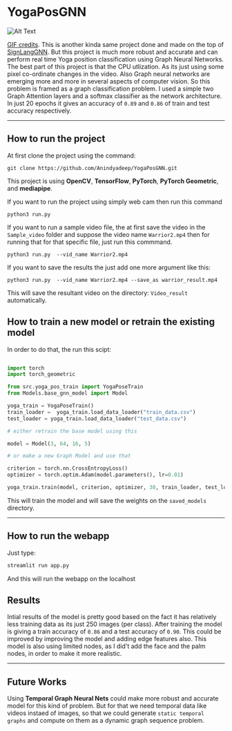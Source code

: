 # **YogaPosGNN**

![Alt Text](Images/warrior-result_2IogI1xJ.gif)

[GIF credits](https://www.youtube.com/watch?v=k4qaVoAbeHM&ab_channel=Howcast). This is another kinda same project done and made on the top of [SignLangGNN](https://github.com/Anindyadeep/SignLangGNN). But this project is much more robust and accurate and can perform real time Yoga position classification using Graph Neural Networks. The best part of this project is that the CPU utlization. As its just using some pixel co-ordinate changes in the video. Also Graph neural networks are emerging more and more in several aspects of computer vision. So this problem is framed as a graph classification problem. I used a simple two Graph Attention layers and a softmax classifier as the network architecture. In just 20 epochs it gives an accuracy of `0.89` and `0.86` of train and test accuracy respectively. 

----

## **How to run the project**

At first clone the project using the command:
```
git clone https://github.com/Anindyadeep/YogaPosGNN.git
```

This project is using **OpenCV**, **TensorFlow**, **PyTorch**, **PyTorch Geometric**, and **mediapipe**.

If you want to run the project using simply web cam then run this command
```
python3 run.py
```

If you want to run a sample video file, the at first save the video in the `Sample_video` folder and suppose the video name `Warrior2.mp4` then for running that for that specific file, just run this commmand.

```
python3 run.py  --vid_name Warrior2.mp4
```

If you want to save the results the just add one more argument like this:

```
python3 run.py  --vid_name Warrior2.mp4 --save_as warrior_result.mp4
```
This will save the resultant video on the directory: `Video_result` automatically.

## **How to train a new model or retrain the existing model**

In order to do that, the run this scipt:
```py

import torch
import torch_geometric 

from src.yoga_pos_train import YogaPoseTrain
from Models.base_gnn_model import Model 

yoga_train = YogaPoseTrain()
train_loader =  yoga_train.load_data_loader("train_data.csv")
test_loader = yoga_train.load_data_loader("test_data.csv")

# either retrain the base model using this

model = Model(3, 64, 16, 5)

# or make a new Graph Model and use that

criterion = torch.nn.CrossEntropyLoss()
optimizer = torch.optim.Adam(model.parameters(), lr=0.01)

yoga_train.train(model, criterion, optimizer, 30, train_loader, test_loader)
```

This will train the model and will save the weights on the `saved_models` directory. 

---

## **How to run the webapp**

Just type:
```bash
streamlit run app.py
```
And this will run the webapp on the localhost

## **Results**

Intial results of the model is pretty good based on the fact it has relatively less training data as its just 250 images (per class). After training the model is giving a train accuracy of `0.86` and a test accuracy of `0.90`. This could be improved by improving the model and adding edge features also. This model is also using limited nodes, as I did't add the face and the palm nodes, in order to make it more realistic. 

---

## **Future Works**
Using **Temporal Graph Neural Nets** could make more robust and accurate model for this kind of problem. But for that we need temporal data like videos instaed of images, so that we could generate `static temporal graphs` and compute on them as a dynamic graph sequence problem.